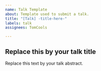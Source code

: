 ```yaml
---
name: Talk Template
about: Template used to submit a talk.
title: "[Talk] -title-here-"
labels: talk
assignees: TomCools

---
```


## Replace this by your talk title

Replace this text by your talk abstract.
